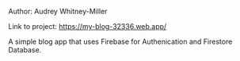 Author: Audrey Whitney-Miller

Link to project: https://my-blog-32336.web.app/

A simple blog app that uses Firebase for Authenication and Firestore Database.